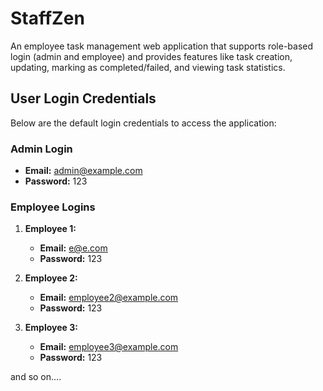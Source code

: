 # StaffZen
An employee task management web application that supports role-based login (admin and employee) and provides features like task creation, updating, marking as completed/failed, and viewing task statistics.

## User Login Credentials

Below are the default login credentials to access the application:

### Admin Login
- **Email:** admin@example.com
- **Password:** 123

### Employee Logins
1. **Employee 1:**
   - **Email:** e@e.com
   - **Password:** 123

2. **Employee 2:**
   - **Email:** employee2@example.com
   - **Password:** 123

3. **Employee 3:**
   - **Email:** employee3@example.com
   - **Password:** 123

and so on....

